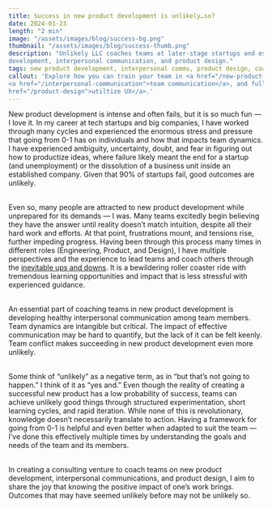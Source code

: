 ```yaml
---
title: Success in new product development is unlikely…so?
date: 2024-01-23
length: "2 min"
image: "/assets/images/blog/success-bg.png"
thumbnail: "/assets/images/blog/success-thumb.png"
description: "Unlikely LLC coaches teams at later-stage startups and established orgs in new product
development, interpersonal communication, and product design."
tags: new product development, interpersonal comms, product design, coaching
callout: 'Explore how you can train your team in <a href="/new-product-development">0-1</a>, improve
<a href="/interpersonal-communication">team communication</a>, and fully <a
href="/product-design">utiltize UX</a>.'
---
```


New product development is intense and often fails, but it is so much fun — I love it. In my career
at tech startups and big companies, I have worked through many cycles and experienced the enormous
stress and pressure that going from 0-1 has on individuals and how that impacts team dynamics. I
have experienced ambiguity, uncertainty, doubt, and fear in figuring out how to productize ideas,
where failure likely meant the end for a startup (and unemployment) or the dissolution of a business
unit inside an established company. Given that 90% of startups fail, good outcomes are unlikely.
<br/><br/>

Even so, many people are attracted to new product development while unprepared for its demands — I
was. Many teams excitedly begin believing they have the answer until reality doesn’t match
intuition, despite all their hard work and efforts. At that point, frustrations mount, and tensions
rise, further impeding progress. Having been through this process many times in different roles
(Engineering, Product, and Design), I have multiple perspectives and the experience to lead teams
and coach others through the [inevitable ups and downs](https://fora.com/blog/failing-to-success/). It is a bewildering roller coaster ride with
tremendous learning opportunities and impact that is less stressful with experienced guidance.
<br/><br/>


An essential part of coaching teams in new product development is developing healthy interpersonal
communication among team members. Team dynamics are intangible but critical. The impact of effective
communication may be hard to quantify, but the lack of it can be felt keenly. Team conflict makes
succeeding in new product development even more unlikely.
<br/><br/>

Some think of “unlikely” as a negative term, as in “but that’s not going to happen.” I think of it
as “yes and.” Even though the reality of creating a successful new product has a low probability of
success, teams can achieve unlikely good things through structured experimentation, short learning
cycles, and rapid iteration. While none of this is revolutionary, knowledge doesn’t necessarily
translate to action. Having a framework for going from 0-1 is helpful and even better when adapted
to suit the team — I’ve done this effectively multiple times by understanding the goals and needs of
the team and its members.
<br/><br/>

In creating a consulting venture to coach teams on new product development, interpersonal
communications, and product design, I aim to share the joy that knowing the positive impact of one’s
work brings. Outcomes that may have seemed unlikely before may not be unlikely so.
